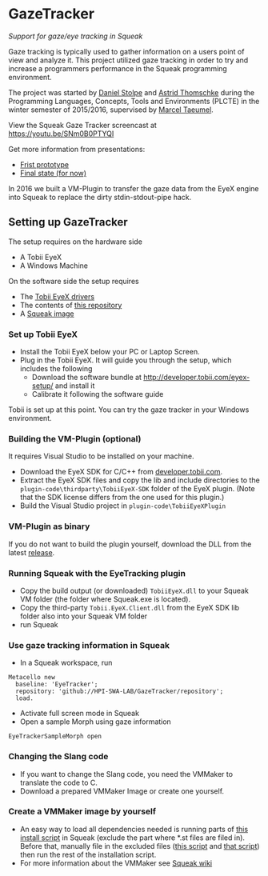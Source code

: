 # GazeTracker
_Support for gaze/eye tracking in Squeak_

Gaze tracking is typically used to gather information on a users point of view and analyze it. This project utilized gaze tracking in order to try and increase a programmers performance in the Squeak programming environment.

The project was started by [Daniel Stolpe](https://github.com/numberpi) and [Astrid Thomschke](github.com/athomschke) during the Programming Languages, Concepts, Tools and Environments (PLCTE) in the winter semester of 2015/2016, supervised by [Marcel Taeumel](https://github.com/marceltaeumel).

View the Squeak Gaze Tracker screencast at https://youtu.be/SNm0B0PTYQI

Get more information from presentations:
* [Frist prototype](https://docs.google.com/presentation/d/1-nI-6TA-7604qfjvKDztZV-Iyn9WVMYFZw6DR6xvjeY/edit?usp=sharing)
* [Final state (for now)](https://docs.google.com/presentation/d/17QsNCRyb0Y6qT02to8RwM-eY7PlWv37mVEKUq0oiiHg/edit?usp=sharing)

In 2016 we built a VM-Plugin to transfer the gaze data from the EyeX engine into Squeak to replace the dirty stdin-stdout-pipe hack.

## Setting up GazeTracker

The setup requires on the hardware side
* A Tobii EyeX
* A Windows Machine

On the software side the setup requires
* The [Tobii EyeX drivers](http://developer.tobii.com/eyex-setup/)
* The contents of [this repository](https://github.com/HPI-SWA-Lab/GazeTracker/)
* A [Squeak image](http://squeak.org/downloads/)

### Set up Tobii EyeX
* Install the Tobii EyeX below your PC or Laptop Screen.
* Plug in the Tobii EyeX. It will guide you through the setup, which includes the following
  * Download the software bundle at http://developer.tobii.com/eyex-setup/ and install it
  * Calibrate it following the software guide

Tobii is set up at this point. You can try the gaze tracker in your Windows environment.

### Building the VM-Plugin (optional)
It requires Visual Studio to be installed on your machine.
- Download the EyeX SDK for C/C++ from [developer.tobii.com](http://developer.tobii.com/downloads). 
- Extract the EyeX SDK files and copy the lib and include directories to the
  `plugin-code\thirdparty\TobiiEyeX-SDK` folder of the EyeX plugin. (Note that the SDK license differs from the one used for this plugin.)
- Build the Visual Studio project in `plugin-code\TobiiEyeXPlugin`

### VM-Plugin as binary
If you do not want to build the plugin yourself, download the DLL from the latest [release](https://github.com/HPI-SWA-Lab/GazeTracker/releases).

### Running Squeak with the EyeTracking plugin
- Copy the build output (or downloaded) `TobiiEyeX.dll` to your Squeak VM folder (the folder where Squeak.exe is located).
- Copy the third-party `Tobii.EyeX.Client.dll` from the EyeX SDK lib folder also into your Squeak VM folder
- run Squeak

### Use gaze tracking information in Squeak
* In a Squeak workspace, run
```smalltalk
Metacello new
  baseline: 'EyeTracker';
  repository: 'github://HPI-SWA-LAB/GazeTracker/repository';
  load.
```
* Activate full screen mode in Squeak
* Open a sample Morph using gaze information
```smalltalk
EyeTrackerSampleMorph open
```

### Changing the Slang code
* If you want to change the Slang code, you need the VMMaker to translate the code to C.
* Download a prepared VMMaker Image or create one yourself.

### Create a VMMaker image by yourself
* An easy way to load all dependencies needed is running parts of [this install script](https://github.com/OpenSmalltalk/opensmalltalk-vm/blob/Cog/image/BuildSqueakSpurTrunkVMMakerImage.st) in Squeak (exclude the part where *.st files are filed in). Before that, manually file in the excluded files ([this script](https://github.com/OpenSmalltalk/opensmalltalk-vm/blob/Cog/image/Object-performwithwithwithwithwith.st) and [that script](https://github.com/OpenSmalltalk/opensmalltalk-vm/blob/Cog/image/FT2Constants.st)) then run the rest of the installation script.
* For more information about the VMMaker see [Squeak wiki](http://wiki.squeak.org/squeak/2105)
